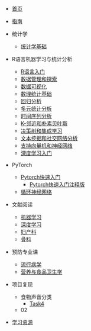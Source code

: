 <!-- docs/_sidebar.md -->

* [首页](/)
* [指南](guide)

* 统计学
  * [统计学基础](01统计学/)

* R语言机器学习与统计分析
  * [R语言入门](02R语言机器学习与统计分析\01第一章_R语言入门/)
  * [数据管理和探索](02R语言机器学习与统计分析\02第二章_数据管理和探索/)
  * [数据可视化](02R语言机器学习与统计分析\03第三章_数据可视化/)
  * [数理统计基础](02R语言机器学习与统计分析\04第四章_数理统计基础/)
  * [回归分析](02R语言机器学习与统计分析\05第五章_回归分析/)
  * [多元统计分析](02R语言机器学习与统计分析\06第六章_多元统计分析/)
  * [时间序列分析](02R语言机器学习与统计分析\07第七章_时间序列分析/)
  * [K-邻近和朴素贝叶斯](02R语言机器学习与统计分析\08第八章_K-邻近和朴素贝叶斯/)
  * [决策树和集成学习](02R语言机器学习与统计分析\09第九章_决策树和集成学习/)
  * [文本挖掘和社交网络分析](02R语言机器学习与统计分析\10第十章_文本挖掘和社交网络分析/)
  * [支持向量机和神经网络](02R语言机器学习与统计分析\11第十一章_支持向量机和神经网络/)
  * [深度学习入门](02R语言机器学习与统计分析\12第十二章_深度学习入门/)


* PyTorch
  * [Pytorch快速入门](03PyTorch深度学习入门与实战\02Pytorch快速入门/)
      * [Pytorch快速入门注释版](03PyTorch深度学习入门与实战\02Pytorch快速入门\添加注释/)
  * [循环神经网络](03PyTorch深度学习入门与实战\循环神经网络/)


* 文献阅读
  * [机器学习](04\机器学习/)
  * [深度学习](04\深度学习/)
  * [妇产科](04\妇产科/)
  * [骨科](04\骨科/)

* 预防专业课
  * [流行病学](05预防专业课\流行病学/)
  * [营养与食品卫生学]()

* 项目复现
  * 食物声音分类
    * [Task4](06项目复现\01食物声音分类\01Task4/)
  * 02


* [学习资源](99/README.md)

